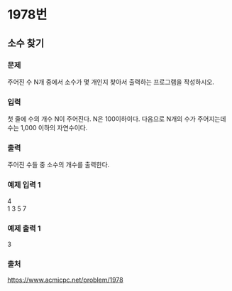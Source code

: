 # 1978번
## 소수 찾기
### 문제
주어진 수 N개 중에서 소수가 몇 개인지 찾아서 출력하는 프로그램을 작성하시오.

### 입력
첫 줄에 수의 개수 N이 주어진다. N은 100이하이다. 다음으로 N개의 수가 주어지는데 수는 1,000 이하의 자연수이다.

### 출력
주어진 수들 중 소수의 개수를 출력한다.

### 예제 입력 1
4<br>
1 3 5 7

### 예제 출력 1
3

### 출처
https://www.acmicpc.net/problem/1978